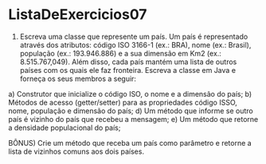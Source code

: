 # ListaDeExercicios07

 1) Escreva uma classe que represente um país. Um país é representado através dos atributos:
 código ISO 3166-1 (ex.: BRA), nome (ex.: Brasil), população (ex.: 193.946.886) e a sua
 dimensão em Km2 (ex.: 8.515.767,049). Além disso, cada país mantém uma lista de outros
 países com os quais ele faz fronteira. Escreva a classe em Java e forneça os seus membros a seguir:

   a) Construtor que inicialize o código ISO, o nome e a dimensão do país;
   b) Métodos de acesso (getter/setter) para as propriedades código ISSO, nome, população e dimensão do país;
   d) Um método que informe se outro país é vizinho do país que recebeu a mensagem;
   e) Um método que retorne a densidade populacional do país;

   BÔNUS) Crie um método que receba um país como parâmetro e retorne a lista de vizinhos comuns aos dois países.